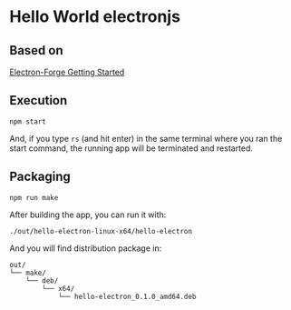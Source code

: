 # Hello World electronjs

## Based on

[Electron-Forge Getting Started](https://www.electronforge.io/#the-basics)

## Execution

```
npm start
```

And, if you type `rs` (and hit enter) in the same terminal where you ran the start command, the running app will be terminated and restarted.

## Packaging

```
npm run make
```

After building the app, you can run it with:

```
./out/hello-electron-linux-x64/hello-electron
```

And you will find distribution package in:

```
out/
└── make/
    └── deb/
        └── x64/
            └── hello-electron_0.1.0_amd64.deb
```
